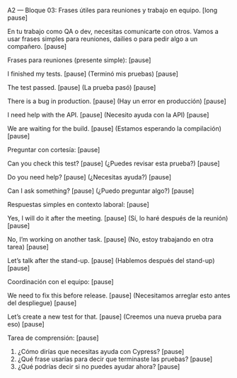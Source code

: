 A2 — Bloque 03: Frases útiles para reuniones y trabajo en equipo. [long pause]

En tu trabajo como QA o dev, necesitas comunicarte con otros. Vamos a usar frases simples para reuniones, dailies o para pedir algo a un compañero. [pause]

Frases para reuniones (presente simple): [pause]

I finished my tests. [pause]
(Terminó mis pruebas) [pause]

The test passed. [pause]
(La prueba pasó) [pause]

There is a bug in production. [pause]
(Hay un error en producción) [pause]

I need help with the API. [pause]
(Necesito ayuda con la API) [pause]

We are waiting for the build. [pause]
(Estamos esperando la compilación) [pause]

Preguntar con cortesía: [pause]

Can you check this test? [pause]
(¿Puedes revisar esta prueba?) [pause]

Do you need help? [pause]
(¿Necesitas ayuda?) [pause]

Can I ask something? [pause]
(¿Puedo preguntar algo?) [pause]

Respuestas simples en contexto laboral: [pause]

Yes, I will do it after the meeting. [pause]
(Sí, lo haré después de la reunión) [pause]

No, I’m working on another task. [pause]
(No, estoy trabajando en otra tarea) [pause]

Let’s talk after the stand-up. [pause]
(Hablemos después del stand-up) [pause]

Coordinación con el equipo: [pause]

We need to fix this before release. [pause]
(Necesitamos arreglar esto antes del despliegue) [pause]

Let’s create a new test for that. [pause]
(Creemos una nueva prueba para eso) [pause]

Tarea de comprensión: [pause]

1. ¿Cómo dirías que necesitas ayuda con Cypress? [pause]
2. ¿Qué frase usarías para decir que terminaste las pruebas? [pause]
3. ¿Qué podrías decir si no puedes ayudar ahora? [pause]
